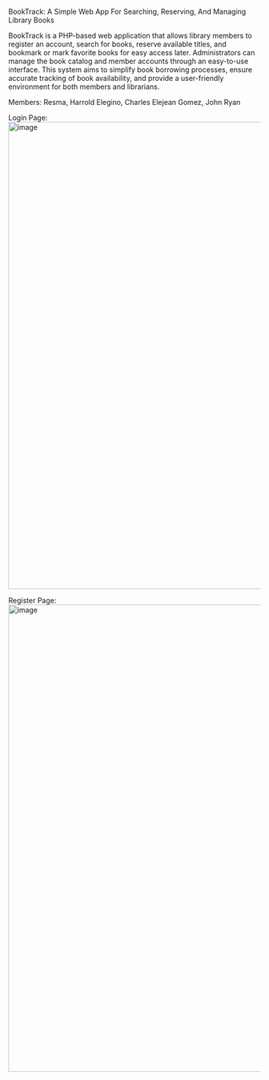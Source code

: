 BookTrack: A Simple Web App For Searching, Reserving, And Managing Library Books

BookTrack is a PHP-based web application that allows library members to register an account, search for books, reserve available titles, and bookmark or mark favorite books for easy access later. Administrators can manage the book catalog and member accounts through an easy-to-use interface. This system aims to simplify book borrowing processes, ensure accurate tracking of book availability, and provide a user-friendly environment for both members and librarians.

Members:
Resma, Harrold
Elegino, Charles Elejean
Gomez, John Ryan


Login Page:
<img width="1902" height="933" alt="image" src="https://github.com/user-attachments/assets/5f29e989-8cf6-447e-b76c-a9a06972e83a" />

Register Page:
<img width="1903" height="933" alt="image" src="https://github.com/user-attachments/assets/b7809e8c-d020-4b14-8bf9-4bcc7f5da12e" />
